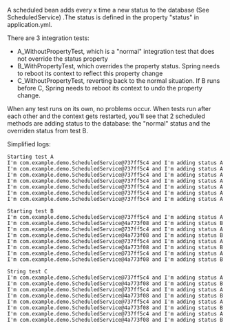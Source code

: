A scheduled bean adds every x time a new status to the database (See ScheduledService)
.The status is defined in the property "status" in application.yml.

There are 3 integration tests:
* A_WithoutPropertyTest, which is a "normal" integration test that does not override the status property
* B_WithPropertyTest, which overrides the property status. Spring needs to reboot its context to reflect this property change
* C_WithoutPropertyTest, reverting back to the normal situation. If B runs before C, Spring needs to reboot its context to undo the property change.

When any test runs on its own, no problems occur. When tests run after each other and the context gets restarted, you'll see that 2 scheduled methods are adding status to the database: the "normal" status and the overriden status from test B.

Simplified logs:
```
Starting test A
I'm com.example.demo.ScheduledService@737ff5c4 and I'm adding status A
I'm com.example.demo.ScheduledService@737ff5c4 and I'm adding status A
I'm com.example.demo.ScheduledService@737ff5c4 and I'm adding status A
I'm com.example.demo.ScheduledService@737ff5c4 and I'm adding status A
I'm com.example.demo.ScheduledService@737ff5c4 and I'm adding status A
I'm com.example.demo.ScheduledService@737ff5c4 and I'm adding status A
I'm com.example.demo.ScheduledService@737ff5c4 and I'm adding status A

Starting test B
I'm com.example.demo.ScheduledService@737ff5c4 and I'm adding status A
I'm com.example.demo.ScheduledService@4a773f08 and I'm adding status B
I'm com.example.demo.ScheduledService@737ff5c4 and I'm adding status A
I'm com.example.demo.ScheduledService@4a773f08 and I'm adding status B
I'm com.example.demo.ScheduledService@737ff5c4 and I'm adding status A
I'm com.example.demo.ScheduledService@4a773f08 and I'm adding status B
I'm com.example.demo.ScheduledService@737ff5c4 and I'm adding status A
I'm com.example.demo.ScheduledService@4a773f08 and I'm adding status B

String test C
I'm com.example.demo.ScheduledService@737ff5c4 and I'm adding status A
I'm com.example.demo.ScheduledService@4a773f08 and I'm adding status B
I'm com.example.demo.ScheduledService@737ff5c4 and I'm adding status A
I'm com.example.demo.ScheduledService@4a773f08 and I'm adding status B
I'm com.example.demo.ScheduledService@737ff5c4 and I'm adding status A
I'm com.example.demo.ScheduledService@4a773f08 and I'm adding status B
I'm com.example.demo.ScheduledService@737ff5c4 and I'm adding status A
I'm com.example.demo.ScheduledService@4a773f08 and I'm adding status B
```

